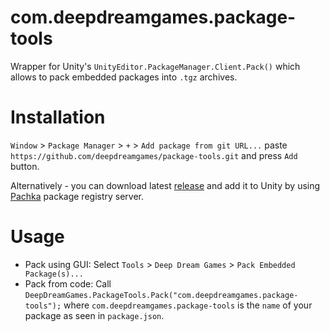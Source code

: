 # com.deepdreamgames.package-tools

Wrapper for Unity's `UnityEditor.PackageManager.Client.Pack()` which allows to pack embedded packages into `.tgz` archives.


# Installation

`Window` > `Package Manager` > `+` > `Add package from git URL...` paste `https://github.com/deepdreamgames/package-tools.git` and press `Add` button. 

Alternatively - you can download latest [release](https://github.com/deepdreamgames/package-tools/releases/latest) and add it to Unity by using [Pachka](https://github.com/deepdreamgames/pachka) package registry server. 


# Usage

* Pack using GUI: Select `Tools` > `Deep Dream Games` > `Pack Embedded Package(s)...`
* Pack from code: Call `DeepDreamGames.PackageTools.Pack("com.deepdreamgames.package-tools");` where `com.deepdreamgames.package-tools` is the `name` of your package as seen in `package.json`.
